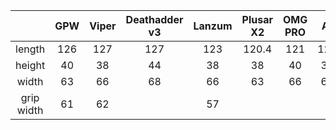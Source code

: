 
|          | GPW | Viper |Deathadder v3|Lanzum|Plusar X2|OMG PRO| ACE |
|:--------:|:---:|:-----:|:-----------:|:----:|:-------:|:-----:|:---:|
|  length  | 126 |  127  |    127      | 123  |  120.4  |  121  |127.5|
|  height  | 40  |  38   |    44       | 38   |   38    |  40   |39.6 |
|   width  | 63  |  66   |    68       | 66   |   63    |  66   |63.7 |
|grip width| 61  |  62   |             | 57   |

